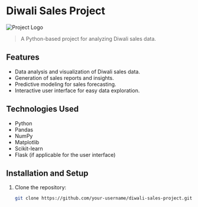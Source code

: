 # Diwali Sales Project

![Project Logo](path/to/logo.png)

> A Python-based project for analyzing Diwali sales data.

## Features

- Data analysis and visualization of Diwali sales data.
- Generation of sales reports and insights.
- Predictive modeling for sales forecasting.
- Interactive user interface for easy data exploration.

## Technologies Used

- Python
- Pandas
- NumPy
- Matplotlib
- Scikit-learn
- Flask (if applicable for the user interface)

## Installation and Setup

1. Clone the repository:
   ```bash
   git clone https://github.com/your-username/diwali-sales-project.git
